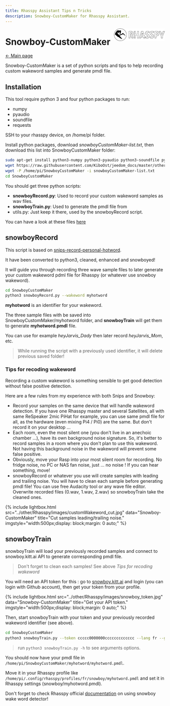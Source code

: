 ```yaml
---
title: Rhasspy Assistant Tips n Tricks
description: Snowboy-CustomMaker for Rhasspy Assistant.
---
```


<img align="right" src="../images/rhasspyLogoLong.png" width="160" style="top: 15px">

# Snowboy-CustomMaker

[← Main page](../index.md)

Snowboy-CustomMaker is a set of python scripts and tips to help recording custom wakeword samples and generate pmdl file.

## Installation

This tool require python 3 and four python packages to run:

- numpy
- pyaudio
- soundfile
- requests

SSH to your rhasspy device, on /home/pi folder.

Install python packages, download *snowboyCustomMaker-list.txt*, then download this list into SnowboyCustomMaker folder:


```bash
sudo apt-get install python3-numpy python3-pyaudio python3-soundfile python3-requests
wget https://raw.githubusercontent.com/KiboOst/jeedom_docs/master/other/Rhasspy/SnowboyCustomMaker/snowboyCustomMaker-list.txt
wget -P /home/pi/SnowboyCustomMaker -i snowboyCustomMaker-list.txt
cd SnowboyCustomMaker
```

You should get three python scripts:
- **snowboyRecord.py**: Used to record your custom wakeword samples as wav files.
- **snowboyTrain.py**: Used to generate the pmdl file from
- utils.py: Just keep it there, used by the snowboyRecord script.

You can have a look at these files [here](https://github.com/KiboOst/jeedom_docs/tree/master/other/Rhasspy/SnowboyCustomMaker)

## snowboyRecord

This script is based on [snips-record-personal-hotword](https://github.com/snipsco/snips-record-personal-hotword).

It have been converted to python3, cleaned, enhanced and snowboyed!

It will guide you through recording three wave sample files to later generate your custom wakeword pdml file for Rhasspy (or whatever use snowboy wakeword).

```bash
cd SnowboyCustomMaker
python3 snowboyRecord.py --wakeword myhotword
```
**myhotword** is an identifier for your wakeword.

The three sample files with be saved into SnowboyCustomMaker/myhotword folder, and **snowboyTrain** will get them to generate **myhotword.pmdl** file.

You can use for example *heyJarvis_Dady* then later record *heyJarvis_Mom*, etc.

> While running the script with a previously used identifier, it will delete previous saved folder!

### Tips for recoding wakeword

Recording a custom wakeword is something sensible to get good detection without false positive detection.

Here are a few rules from my experience with both Snips and Snowboy:

- Record your samples on the same device that will handle wakeword detection. If you have one Rhasspy master and several Satellites, all with same ReSpeaker 2mic PiHat for example, you can use same pmdl file for all, as the hardware (even mixing Pi4 / Pi0) are the same. But don't record it on your desktop ...
- Each room, even the most silent one (you don't live in an anechoic chamber ...), have its own background noise signature. So, it's better to record samples in a room where you don't plan to use this wakeword. Not having this background noise in the wakeword will prevent some false positive.
- Obviously, move your Rasp into your most silent room for recording. No fridge noise, no PC or NAS fan noise, just ... no noise ! If you can hear something, move!
- snowboyRecord or whatever you use will create samples with leading and trailing noise. You will have to clean each sample before generating pmdl file! You can use free Audacity tool or any wave file editor. Overwrite recorded files (0.wav, 1.wav, 2.wav) so snowboyTrain take the cleaned ones.

{% include lightbox.html src="../other/Rhasspy/images/customWakeword_cut.jpg" data="Snowboy-CustomMaker" title="Cut samples leading/trailing noise." imgstyle="width:500px;display: block;margin: 0 auto;" %}

## snowboyTrain

snowboyTrain will load your previously recorded samples and connect to snowboy.kitt.ai API to generate corresponding pmdl file.

> Don't forget to clean each samples! See above *Tips for recoding wakeword*

You will need an API token for this : go to [snowboy.kitt.ai](https://snowboy.kitt.ai/) and login (you can login with Github account), then get your token from your profile.

{% include lightbox.html src="../other/Rhasspy/images/snowboy_token.jpg" data="Snowboy-CustomMaker" title="Get your API token." imgstyle="width:500px;display: block;margin: 0 auto;" %}

Then, start snowboyTrain with your token and your previously recorded wakeword identifier (see above).

```bash
cd SnowboyCustomMaker
python3 snowboyTrain.py --token ccccc0000000ccccccccccccc --lang fr --gender M --age 3 --wakeword myhotword
```

> run `python3 snowboyTrain.py -h` to see arguments options.

You should now have your pmdl file in `/home/pi/SnowboyCustomMaker/myhotword/myhotword.pmdl`.

Move it in your Rhasspy profile like `/home/pi/.config/rhasspy/profiles/fr/snowboy/myhotword.pmdl` and set it in Rhasspy settings (snowboy/myhotword.pmdl).

Don't forget to check Rhasspy official [documentation](https://rhasspy.readthedocs.io/en/latest/wake-word/#snowboy) on using snowboy wake word detector!